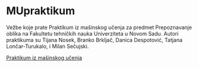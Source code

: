# MUpraktikum
Vežbe koje prate Praktikum iz mašinskog učenja za predmet Prepoznavanje oblika na Fakultetu tehničkih nauka Univerziteta u Novom Sadu. 
Autori praktikuma su Tijana Nosek, Branko Brkljač, Danica Despotović, Tatjana Lončar-Turukalo, i Milan Sečujski.


[Praktikum iz mašinskog učenja](MU_praktikum.pdf)
